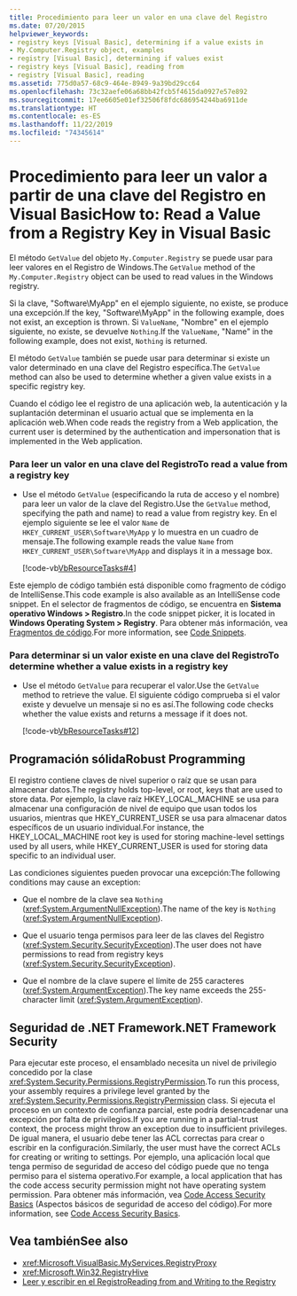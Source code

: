 ```yaml
---
title: Procedimiento para leer un valor en una clave del Registro
ms.date: 07/20/2015
helpviewer_keywords:
- registry keys [Visual Basic], determining if a value exists in
- My.Computer.Registry object, examples
- registry [Visual Basic], determining if values exist
- registry keys [Visual Basic], reading from
- registry [Visual Basic], reading
ms.assetid: 775d0a57-68c9-464e-8949-9a39bd29cc64
ms.openlocfilehash: 73c32aefe06a68bb42fcb5f4615da0927e57e892
ms.sourcegitcommit: 17ee6605e01ef32506f8fdc686954244ba6911de
ms.translationtype: HT
ms.contentlocale: es-ES
ms.lasthandoff: 11/22/2019
ms.locfileid: "74345614"
---
```

# <a name="how-to-read-a-value-from-a-registry-key-in-visual-basic"></a><span data-ttu-id="ca5e8-102">Procedimiento para leer un valor a partir de una clave del Registro en Visual Basic</span><span class="sxs-lookup"><span data-stu-id="ca5e8-102">How to: Read a Value from a Registry Key in Visual Basic</span></span>

<span data-ttu-id="ca5e8-103">El método `GetValue` del objeto `My.Computer.Registry` se puede usar para leer valores en el Registro de Windows.</span><span class="sxs-lookup"><span data-stu-id="ca5e8-103">The `GetValue` method of the `My.Computer.Registry` object can be used to read values in the Windows registry.</span></span>  
  
 <span data-ttu-id="ca5e8-104">Si la clave, "Software\MyApp" en el ejemplo siguiente, no existe, se produce una excepción.</span><span class="sxs-lookup"><span data-stu-id="ca5e8-104">If the key, "Software\MyApp" in the following example, does not exist, an exception is thrown.</span></span> <span data-ttu-id="ca5e8-105">Si `ValueName`, "Nombre" en el ejemplo siguiente, no existe, se devuelve `Nothing`.</span><span class="sxs-lookup"><span data-stu-id="ca5e8-105">If the `ValueName`,  "Name" in the following example, does not exist, `Nothing` is returned.</span></span>  
  
 <span data-ttu-id="ca5e8-106">El método `GetValue` también se puede usar para determinar si existe un valor determinado en una clave del Registro específica.</span><span class="sxs-lookup"><span data-stu-id="ca5e8-106">The `GetValue` method can also be used to determine whether a given value exists in a specific registry key.</span></span>  
  
 <span data-ttu-id="ca5e8-107">Cuando el código lee el registro de una aplicación web, la autenticación y la suplantación determinan el usuario actual que se implementa en la aplicación web.</span><span class="sxs-lookup"><span data-stu-id="ca5e8-107">When code reads the registry from a Web application, the current user is determined by the authentication and impersonation that is implemented in the Web application.</span></span>  
  
### <a name="to-read-a-value-from-a-registry-key"></a><span data-ttu-id="ca5e8-108">Para leer un valor en una clave del Registro</span><span class="sxs-lookup"><span data-stu-id="ca5e8-108">To read a value from a registry key</span></span>  
  
- <span data-ttu-id="ca5e8-109">Use el método `GetValue` (especificando la ruta de acceso y el nombre) para leer un valor de la clave del Registro.</span><span class="sxs-lookup"><span data-stu-id="ca5e8-109">Use the `GetValue` method, specifying the path and name) to read a value from registry key.</span></span> <span data-ttu-id="ca5e8-110">En el ejemplo siguiente se lee el valor `Name` de `HKEY_CURRENT_USER\Software\MyApp` y lo muestra en un cuadro de mensaje.</span><span class="sxs-lookup"><span data-stu-id="ca5e8-110">The following example reads the value `Name` from `HKEY_CURRENT_USER\Software\MyApp` and displays it in a message box.</span></span>  
  
     [!code-vb[VbResourceTasks#4](~/samples/snippets/visualbasic/VS_Snippets_VBCSharp/VbResourceTasks/VB/Class1.vb#4)]  
  
 <span data-ttu-id="ca5e8-111">Este ejemplo de código también está disponible como fragmento de código de IntelliSense.</span><span class="sxs-lookup"><span data-stu-id="ca5e8-111">This code example is also available as an IntelliSense code snippet.</span></span> <span data-ttu-id="ca5e8-112">En el selector de fragmentos de código, se encuentra en **Sistema operativo Windows > Registro**.</span><span class="sxs-lookup"><span data-stu-id="ca5e8-112">In the code snippet picker, it is located in **Windows Operating System > Registry**.</span></span> <span data-ttu-id="ca5e8-113">Para obtener más información, vea [Fragmentos de código](/visualstudio/ide/code-snippets).</span><span class="sxs-lookup"><span data-stu-id="ca5e8-113">For more information, see [Code Snippets](/visualstudio/ide/code-snippets).</span></span>  
  
### <a name="to-determine-whether-a-value-exists-in-a-registry-key"></a><span data-ttu-id="ca5e8-114">Para determinar si un valor existe en una clave del Registro</span><span class="sxs-lookup"><span data-stu-id="ca5e8-114">To determine whether a value exists in a registry key</span></span>  
  
- <span data-ttu-id="ca5e8-115">Use el método `GetValue` para recuperar el valor.</span><span class="sxs-lookup"><span data-stu-id="ca5e8-115">Use the `GetValue` method to retrieve the value.</span></span> <span data-ttu-id="ca5e8-116">El siguiente código comprueba si el valor existe y devuelve un mensaje si no es así.</span><span class="sxs-lookup"><span data-stu-id="ca5e8-116">The following code checks whether the value exists and returns a message if it does not.</span></span>  
  
     [!code-vb[VbResourceTasks#12](~/samples/snippets/visualbasic/VS_Snippets_VBCSharp/VbResourceTasks/VB/Class1.vb#12)]  
  
## <a name="robust-programming"></a><span data-ttu-id="ca5e8-117">Programación sólida</span><span class="sxs-lookup"><span data-stu-id="ca5e8-117">Robust Programming</span></span>  

 <span data-ttu-id="ca5e8-118">El registro contiene claves de nivel superior o raíz que se usan para almacenar datos.</span><span class="sxs-lookup"><span data-stu-id="ca5e8-118">The registry holds top-level, or root, keys that are used to store data.</span></span> <span data-ttu-id="ca5e8-119">Por ejemplo, la clave raíz HKEY_LOCAL_MACHINE se usa para almacenar una configuración de nivel de equipo que usan todos los usuarios, mientras que HKEY_CURRENT_USER se usa para almacenar datos específicos de un usuario individual.</span><span class="sxs-lookup"><span data-stu-id="ca5e8-119">For instance, the HKEY_LOCAL_MACHINE root key is used for storing machine-level settings used by all users, while HKEY_CURRENT_USER is used for storing data specific to an individual user.</span></span>  
  
 <span data-ttu-id="ca5e8-120">Las condiciones siguientes pueden provocar una excepción:</span><span class="sxs-lookup"><span data-stu-id="ca5e8-120">The following conditions may cause an exception:</span></span>  
  
- <span data-ttu-id="ca5e8-121">Que el nombre de la clave sea `Nothing` (<xref:System.ArgumentNullException>).</span><span class="sxs-lookup"><span data-stu-id="ca5e8-121">The name of the key is `Nothing` (<xref:System.ArgumentNullException>).</span></span>  
  
- <span data-ttu-id="ca5e8-122">Que el usuario tenga permisos para leer de las claves del Registro (<xref:System.Security.SecurityException>).</span><span class="sxs-lookup"><span data-stu-id="ca5e8-122">The user does not have permissions to read from registry keys (<xref:System.Security.SecurityException>).</span></span>  
  
- <span data-ttu-id="ca5e8-123">Que el nombre de la clave supere el límite de 255 caracteres (<xref:System.ArgumentException>).</span><span class="sxs-lookup"><span data-stu-id="ca5e8-123">The key name exceeds the 255-character limit (<xref:System.ArgumentException>).</span></span>  
  
## <a name="net-framework-security"></a><span data-ttu-id="ca5e8-124">Seguridad de .NET Framework</span><span class="sxs-lookup"><span data-stu-id="ca5e8-124">.NET Framework Security</span></span>  

 <span data-ttu-id="ca5e8-125">Para ejecutar este proceso, el ensamblado necesita un nivel de privilegio concedido por la clase <xref:System.Security.Permissions.RegistryPermission>.</span><span class="sxs-lookup"><span data-stu-id="ca5e8-125">To run this process, your assembly requires a privilege level granted by the <xref:System.Security.Permissions.RegistryPermission> class.</span></span> <span data-ttu-id="ca5e8-126">Si ejecuta el proceso en un contexto de confianza parcial, este podría desencadenar una excepción por falta de privilegios.</span><span class="sxs-lookup"><span data-stu-id="ca5e8-126">If you are running in a partial-trust context, the process might throw an exception due to insufficient privileges.</span></span> <span data-ttu-id="ca5e8-127">De igual manera, el usuario debe tener las ACL correctas para crear o escribir en la configuración.</span><span class="sxs-lookup"><span data-stu-id="ca5e8-127">Similarly, the user must have the correct ACLs for creating or writing to settings.</span></span> <span data-ttu-id="ca5e8-128">Por ejemplo, una aplicación local que tenga permiso de seguridad de acceso del código puede que no tenga permiso para el sistema operativo.</span><span class="sxs-lookup"><span data-stu-id="ca5e8-128">For example, a local application that has the code access security permission might not have operating system permission.</span></span> <span data-ttu-id="ca5e8-129">Para obtener más información, vea [Code Access Security Basics](../../../../framework/misc/code-access-security-basics.md) (Aspectos básicos de seguridad de acceso del código).</span><span class="sxs-lookup"><span data-stu-id="ca5e8-129">For more information, see [Code Access Security Basics](../../../../framework/misc/code-access-security-basics.md).</span></span>  
  
## <a name="see-also"></a><span data-ttu-id="ca5e8-130">Vea también</span><span class="sxs-lookup"><span data-stu-id="ca5e8-130">See also</span></span>

- <xref:Microsoft.VisualBasic.MyServices.RegistryProxy>
- <xref:Microsoft.Win32.RegistryHive>
- [<span data-ttu-id="ca5e8-131">Leer y escribir en el Registro</span><span class="sxs-lookup"><span data-stu-id="ca5e8-131">Reading from and Writing to the Registry</span></span>](../../../../visual-basic/developing-apps/programming/computer-resources/reading-from-and-writing-to-the-registry.md)
